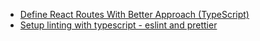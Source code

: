 - [Define React Routes With Better Approach (TypeScript)](https://medium.com/@ahsan-ali-mansoor/define-react-routes-with-better-approach-typescript-d07de782b517)
- [Setup linting with typescript - eslint and prettier](https://blog.logrocket.com/linting-typescript-eslint-prettier)
